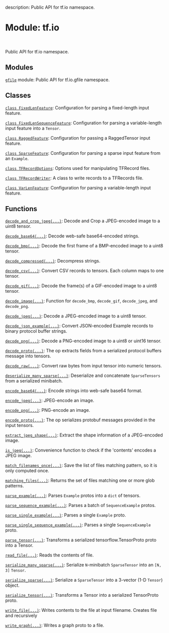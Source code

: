 description: Public API for tf.io namespace.

<div itemscope itemtype="http://developers.google.com/ReferenceObject">
<meta itemprop="name" content="tf.io" />
<meta itemprop="path" content="Stable" />
</div>

# Module: tf.io

<!-- Insert buttons and diff -->

<table class="tfo-notebook-buttons tfo-api nocontent" align="left">

</table>



Public API for tf.io namespace.



## Modules

[`gfile`](../tf/io/gfile.md) module: Public API for tf.io.gfile namespace.

## Classes

[`class FixedLenFeature`](../tf/io/FixedLenFeature.md): Configuration for parsing a fixed-length input feature.

[`class FixedLenSequenceFeature`](../tf/io/FixedLenSequenceFeature.md): Configuration for parsing a variable-length input feature into a `Tensor`.

[`class RaggedFeature`](../tf/io/RaggedFeature.md): Configuration for passing a RaggedTensor input feature.

[`class SparseFeature`](../tf/io/SparseFeature.md): Configuration for parsing a sparse input feature from an `Example`.

[`class TFRecordOptions`](../tf/io/TFRecordOptions.md): Options used for manipulating TFRecord files.

[`class TFRecordWriter`](../tf/io/TFRecordWriter.md): A class to write records to a TFRecords file.

[`class VarLenFeature`](../tf/io/VarLenFeature.md): Configuration for parsing a variable-length input feature.

## Functions

[`decode_and_crop_jpeg(...)`](../tf/io/decode_and_crop_jpeg.md): Decode and Crop a JPEG-encoded image to a uint8 tensor.

[`decode_base64(...)`](../tf/io/decode_base64.md): Decode web-safe base64-encoded strings.

[`decode_bmp(...)`](../tf/io/decode_bmp.md): Decode the first frame of a BMP-encoded image to a uint8 tensor.

[`decode_compressed(...)`](../tf/io/decode_compressed.md): Decompress strings.

[`decode_csv(...)`](../tf/io/decode_csv.md): Convert CSV records to tensors. Each column maps to one tensor.

[`decode_gif(...)`](../tf/io/decode_gif.md): Decode the frame(s) of a GIF-encoded image to a uint8 tensor.

[`decode_image(...)`](../tf/io/decode_image.md): Function for `decode_bmp`, `decode_gif`, `decode_jpeg`, and `decode_png`.

[`decode_jpeg(...)`](../tf/io/decode_jpeg.md): Decode a JPEG-encoded image to a uint8 tensor.

[`decode_json_example(...)`](../tf/io/decode_json_example.md): Convert JSON-encoded Example records to binary protocol buffer strings.

[`decode_png(...)`](../tf/io/decode_png.md): Decode a PNG-encoded image to a uint8 or uint16 tensor.

[`decode_proto(...)`](../tf/io/decode_proto.md): The op extracts fields from a serialized protocol buffers message into tensors.

[`decode_raw(...)`](../tf/io/decode_raw.md): Convert raw bytes from input tensor into numeric tensors.

[`deserialize_many_sparse(...)`](../tf/io/deserialize_many_sparse.md): Deserialize and concatenate `SparseTensors` from a serialized minibatch.

[`encode_base64(...)`](../tf/io/encode_base64.md): Encode strings into web-safe base64 format.

[`encode_jpeg(...)`](../tf/io/encode_jpeg.md): JPEG-encode an image.

[`encode_png(...)`](../tf/io/encode_png.md): PNG-encode an image.

[`encode_proto(...)`](../tf/io/encode_proto.md): The op serializes protobuf messages provided in the input tensors.

[`extract_jpeg_shape(...)`](../tf/io/extract_jpeg_shape.md): Extract the shape information of a JPEG-encoded image.

[`is_jpeg(...)`](../tf/io/is_jpeg.md): Convenience function to check if the 'contents' encodes a JPEG image.

[`match_filenames_once(...)`](../tf/io/match_filenames_once.md): Save the list of files matching pattern, so it is only computed once.

[`matching_files(...)`](../tf/io/matching_files.md): Returns the set of files matching one or more glob patterns.

[`parse_example(...)`](../tf/io/parse_example.md): Parses `Example` protos into a `dict` of tensors.

[`parse_sequence_example(...)`](../tf/io/parse_sequence_example.md): Parses a batch of `SequenceExample` protos.

[`parse_single_example(...)`](../tf/io/parse_single_example.md): Parses a single `Example` proto.

[`parse_single_sequence_example(...)`](../tf/io/parse_single_sequence_example.md): Parses a single `SequenceExample` proto.

[`parse_tensor(...)`](../tf/io/parse_tensor.md): Transforms a serialized tensorflow.TensorProto proto into a Tensor.

[`read_file(...)`](../tf/io/read_file.md): Reads the contents of file.

[`serialize_many_sparse(...)`](../tf/io/serialize_many_sparse.md): Serialize `N`-minibatch `SparseTensor` into an `[N, 3]` `Tensor`.

[`serialize_sparse(...)`](../tf/io/serialize_sparse.md): Serialize a `SparseTensor` into a 3-vector (1-D `Tensor`) object.

[`serialize_tensor(...)`](../tf/io/serialize_tensor.md): Transforms a Tensor into a serialized TensorProto proto.

[`write_file(...)`](../tf/io/write_file.md): Writes contents to the file at input filename. Creates file and recursively

[`write_graph(...)`](../tf/io/write_graph.md): Writes a graph proto to a file.

